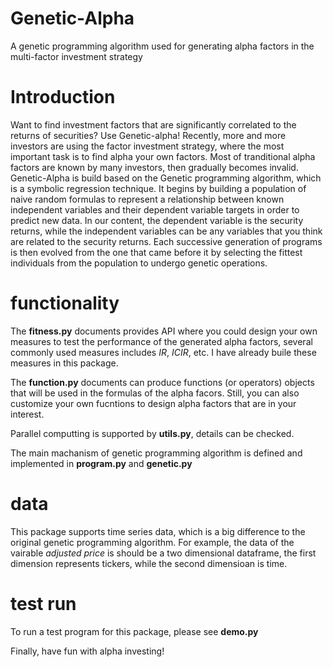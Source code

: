 # Genetic-Alpha
A genetic programming algorithm used for generating alpha factors in the multi-factor investment strategy 


# Introduction 

Want to find investment factors that are significantly correlated to the returns of securities? Use Genetic-alpha! Recently, more and more investors are using the factor investment strategy, where the most important task is to find alpha your own factors. Most of tranditional alpha factors are known by many investors, then gradually becomes invalid. Genetic-Alpha is build based on the Genetic programming algorithm, which is a symbolic regression technique. It begins by building a population of naive random formulas to represent a relationship between known independent variables and their dependent variable targets in order to predict new data. In our content, the dependent variable is the security returns, while the independent variables can be any variables that you think are related to the security returns. Each successive generation of programs is then evolved from the one that came before it by selecting the fittest individuals from the population to undergo genetic operations.  

# functionality

The **fitness.py** documents provides API where you could design your own measures to test the performance of the generated alpha factors, several commonly used measures includes *IR*, *ICIR*, etc. I have already buile these measures in this package.

The **function.py** documents can produce functions (or operators) objects that will be used in the formulas of the alpha facors. Still, you can also customize your own fucntions to design alpha factors that are in your interest. 

Parallel computting is supported by **utils.py**, details can be checked.

The main machanism of genetic programming algorithm is defined and implemented in **program.py** and  **genetic.py**

# data

This package supports time series data, which is a big difference to the original genetic programming algorithm. For example, the data of the vairable *adjusted price* is should be a two dimensional dataframe, the first dimension represents tickers, while the second dimensioan is time. 

# test run

To run a test program for this package, please see **demo.py**

Finally, have fun with alpha investing!
